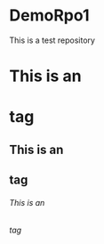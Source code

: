 # DemoRpo1
This is a test repository
# This is an <h1> tag
## This is an <h2> tag
###### This is an <h6> tag
